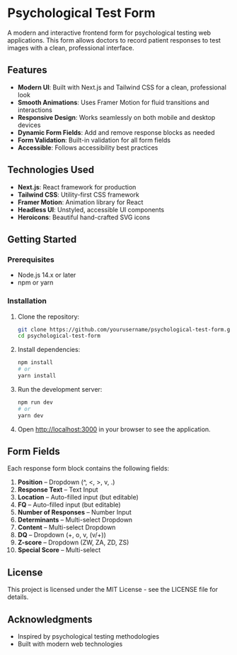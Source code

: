 # Psychological Test Form

A modern and interactive frontend form for psychological testing web applications. This form allows doctors to record patient responses to test images with a clean, professional interface.

## Features

- **Modern UI**: Built with Next.js and Tailwind CSS for a clean, professional look
- **Smooth Animations**: Uses Framer Motion for fluid transitions and interactions
- **Responsive Design**: Works seamlessly on both mobile and desktop devices
- **Dynamic Form Fields**: Add and remove response blocks as needed
- **Form Validation**: Built-in validation for all form fields
- **Accessible**: Follows accessibility best practices

## Technologies Used

- **Next.js**: React framework for production
- **Tailwind CSS**: Utility-first CSS framework
- **Framer Motion**: Animation library for React
- **Headless UI**: Unstyled, accessible UI components
- **Heroicons**: Beautiful hand-crafted SVG icons

## Getting Started

### Prerequisites

- Node.js 14.x or later
- npm or yarn

### Installation

1. Clone the repository:
   ```bash
   git clone https://github.com/yourusername/psychological-test-form.git
   cd psychological-test-form
   ```

2. Install dependencies:
   ```bash
   npm install
   # or
   yarn install
   ```

3. Run the development server:
   ```bash
   npm run dev
   # or
   yarn dev
   ```

4. Open [http://localhost:3000](http://localhost:3000) in your browser to see the application.

## Form Fields

Each response form block contains the following fields:

1. **Position** – Dropdown (^, <, >, v, .)
2. **Response Text** – Text Input
3. **Location** – Auto-filled input (but editable)
4. **FQ** – Auto-filled input (but editable)
5. **Number of Responses** – Number Input
6. **Determinants** – Multi-select Dropdown
7. **Content** – Multi-select Dropdown
8. **DQ** – Dropdown (+, o, v, (v/+))
9. **Z-score** – Dropdown (ZW, ZA, ZD, ZS)
10. **Special Score** – Multi-select

## License

This project is licensed under the MIT License - see the LICENSE file for details.

## Acknowledgments

- Inspired by psychological testing methodologies
- Built with modern web technologies
